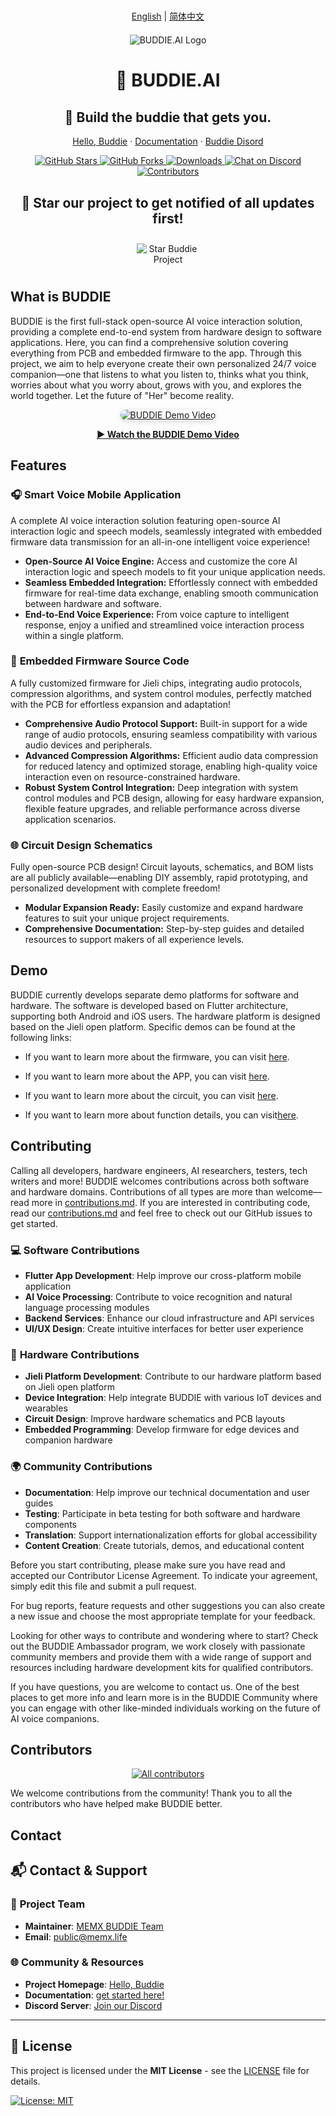 # 
<p align="center">
  <a href="README.md">English</a> | <a href="README.zh_CN.md">简体中文</a>
</p>

<div style="text-align: center; margin: 20px 0;">
  <img src="image/logo.png" alt="BUDDIE.AI Logo" style="max-width: 1200px; height: auto;">
</div>

<div align="center">

# 🤖 BUDDIE.AI

## 🎯 Build the buddie that gets you. 

<p align="center">
  <a href="https://bud.inc">Hello, Buddie</a> ·
  <a href="https://bud.inc">Documentation</a> ·
  <a href="https://discord.gg/hSDEbnqB">Buddie Disord</a>
</p>

<p align="center">

  <a href="https://github.com/Buddie-AI/Buddie" target="_blank">
    <img src="https://img.shields.io/github/stars/Buddie-AI/Buddie?logo=star&labelColor=%23181817&logoColor=%23f5f5f5&color=%23181817" alt="GitHub Stars"/>
  </a>
  <a href="https://github.com/Buddie-AI/Buddie/fork" target="_blank">
    <img src="https://img.shields.io/github/forks/Buddie-AI/Buddie?logo=fork&labelColor=%23181817&logoColor=%23f5f5f5&color=%23181817" alt="GitHub Forks"/>
  </a>
  <a href="https://github.com/Buddie-AI/Buddie/releases/latest" target="_blank">
    <img src="https://img.shields.io/github/downloads/Buddie-AI/Buddie/total?logo=download&labelColor=%239EA7AD&logoColor=%23f5f5f5&color=%239EA7AD" alt="Downloads"/>
  </a>
  <a href="https://discord.gg/hSDEbnqB" target="_blank">
    <img src="https://img.shields.io/discord/1082486657678311454?logo=discord&labelColor=%235462eb&logoColor=%23f5f5f5&color=%235462eb" alt="Chat on Discord"/>
  </a>
  <a href="https://github.com/Buddie-AI/Buddie/graphs/contributors" target="_blank">
    <img src="https://img.shields.io/github/contributors/Buddie-AI/Buddie?logo=github&labelColor=%238BC34A&logoColor=%23ffffff&color=%238BC34A" alt="Contributors"/>
  </a>
</p>
</div>





<h2 align="center">🚀 Star our project to get notified of all updates first!</h2>

<p align="center">
  <img src="image/star.gif" alt="Star Buddie Project" style="max-width: 100px; height: auto; margin: 10px 0;" />
</p>




## What is BUDDIE 

BUDDIE is the first full-stack open-source AI voice interaction solution, providing a complete end-to-end system from hardware design to software applications. Here, you can find a comprehensive solution covering everything from PCB and embedded firmware to the app. Through this project, we aim to help everyone create their own personalized 24/7 voice companion—one that listens to what you listen to, thinks what you think, worries about what you worry about, grows with you, and explores the world together. Let the future of "Her" become reality.

<p align="center">
  <a href="https://www.youtube.com/watch?v=ejEINaEQieY" target="_blank">
    <img src="https://img.youtube.com/vi/ejEINaEQieY/hqdefault.jpg" alt="BUDDIE Demo Video" style="max-width: 600px; height: auto; border-radius: 12px; box-shadow: 0 2px 8px rgba(0,0,0,0.15);" />
  </a>
</p>
<p align="center">
  <a href="https://www.youtube.com/watch?v=ejEINaEQieY" target="_blank"><b>▶️ Watch the BUDDIE Demo Video</b></a>
</p>

<!-- <p align="center">
  <iframe width="560" height="315" src="https://www.youtube.com/embed/ejEINaEQieY" title="BUDDIE Demo Video" frameborder="0" allow="accelerometer; autoplay; clipboard-write; encrypted-media; gyroscope; picture-in-picture; web-share" allowfullscreen style="display: block; margin: 0 auto;"></iframe>
</p> -->



## Features


### 🎧 **Smart Voice Mobile Application**
A complete AI voice interaction solution featuring open-source AI interaction logic and speech models, seamlessly integrated with embedded firmware data transmission for an all-in-one intelligent voice experience!
- **Open-Source AI Voice Engine:** Access and customize the core AI interaction logic and speech models to fit your unique application needs.
- **Seamless Embedded Integration:** Effortlessly connect with embedded firmware for real-time data exchange, enabling smooth communication between hardware and software.
- **End-to-End Voice Experience:** From voice capture to intelligent response, enjoy a unified and streamlined voice interaction process within a single platform.


### 📱 **Embedded Firmware Source Code**
A fully customized firmware for Jieli chips, integrating audio protocols, compression algorithms, and system control modules, perfectly matched with the PCB for effortless expansion and adaptation!
- **Comprehensive Audio Protocol Support:** Built-in support for a wide range of audio protocols, ensuring seamless compatibility with various audio devices and peripherals.
- **Advanced Compression Algorithms:** Efficient audio data compression for reduced latency and optimized storage, enabling high-quality voice interaction even on resource-constrained hardware.
- **Robust System Control Integration:** Deep integration with system control modules and PCB design, allowing for easy hardware expansion, flexible feature upgrades, and reliable performance across diverse application scenarios.


### 🌐 **Circuit Design Schematics**
Fully open-source PCB design! Circuit layouts, schematics, and BOM lists are all publicly available—enabling DIY assembly, rapid prototyping, and personalized development with complete freedom!

- **Modular Expansion Ready:** Easily customize and expand hardware features to suit your unique project requirements.
- **Comprehensive Documentation:** Step-by-step guides and detailed resources to support makers of all experience levels.







## Demo
BUDDIE currently develops separate demo platforms for software and hardware. The software is developed based on Flutter architecture, supporting both Android and iOS users. The hardware platform is designed based on the Jieli open platform. Specific demos can be found at the following links:

- If you want to learn more about the firmware, you can visit [here](Firmware-JL701N/README.md).

- If you want to learn more about the APP, you can visit [here](APP/README.md).

- If you want to learn more about the circuit, you can visit [here](PCB/README.md).

- If you want to learn more about function details, you can visit[here](https://bud.inc).



## Contributing
Calling all developers, hardware engineers, AI researchers, testers, tech writers and more! BUDDIE welcomes contributions across both software and hardware domains. Contributions of all types are more than welcome—read more in [contributions.md](contributions.md). If you are interested in contributing code, read our [contributions.md](contributions.md) and feel free to check out our GitHub issues to get started.

### 💻 **Software Contributions**
- **Flutter App Development**: Help improve our cross-platform mobile application
- **AI Voice Processing**: Contribute to voice recognition and natural language processing modules
- **Backend Services**: Enhance our cloud infrastructure and API services
- **UI/UX Design**: Create intuitive interfaces for better user experience

### 🔧 **Hardware Contributions**
- **Jieli Platform Development**: Contribute to our hardware platform based on Jieli open platform
- **Device Integration**: Help integrate BUDDIE with various IoT devices and wearables
- **Circuit Design**: Improve hardware schematics and PCB layouts
- **Embedded Programming**: Develop firmware for edge devices and companion hardware

### 🌍 **Community Contributions**
- **Documentation**: Help improve our technical documentation and user guides
- **Testing**: Participate in beta testing for both software and hardware components
- **Translation**: Support internationalization efforts for global accessibility
- **Content Creation**: Create tutorials, demos, and educational content

Before you start contributing, please make sure you have read and accepted our Contributor License Agreement. To indicate your agreement, simply edit this file and submit a pull request.

For bug reports, feature requests and other suggestions you can also create a new issue and choose the most appropriate template for your feedback.

Looking for other ways to contribute and wondering where to start? Check out the BUDDIE Ambassador program, we work closely with passionate community members and provide them with a wide range of support and resources including hardware development kits for qualified contributors.

If you have questions, you are welcome to contact us. One of the best places to get more info and learn more is in the BUDDIE Community where you can engage with other like-minded individuals working on the future of AI voice companions.


## Contributors

<div align="center">
  <a href="https://github.com/Buddie-AI/Buddie/graphs/contributors">
    <img src="https://contrib.rocks/image?repo=Buddie-AI/Buddie&size=large" alt="All contributors" />
  </a>
</div>

We welcome contributions from the community! Thank you to all the contributors who have helped make BUDDIE better.


## Contact

## 📬 Contact & Support

### 🏢 **Project Team**
- **Maintainer**: [MEMX BUDDIE Team](https://github.com/memx-life)
- **Email**: [public@memx.life](mailto:public@memx.life)

### 🌐 **Community & Resources**
- **Project Homepage**: [Hello, Buddie](https://bud.inc)
- **Documentation**: [get started here!](https://bud.inc)
- **Discord Server**: [Join our Discord](https://discord.gg/hSDEbnqB)

---

## 📄 License

This project is licensed under the **MIT License** - see the [LICENSE](LICENSE) file for details.

<a href="https://opensource.org/licenses/MIT" target="_blank">
  <img src="https://img.shields.io/badge/License-MIT-yellow?logo=opensource&labelColor=%20%23FFD700&color=%20%23FFD700" alt="License: MIT"/>
</a>

